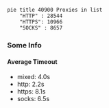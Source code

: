 
```mermaid
pie title 40900 Proxies in list
    "HTTP" : 28544
    "HTTPS": 10966
    "SOCKS" : 8657
```

### Some Info
#### Average Timeout

- mixed: 4.0s
- http: 2.2s
- https: 8.1s
- socks: 6.5s